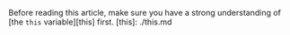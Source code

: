 Before reading this article, make sure you have a strong understanding of [the `this` variable][this] first.
[this]: ./this.md
